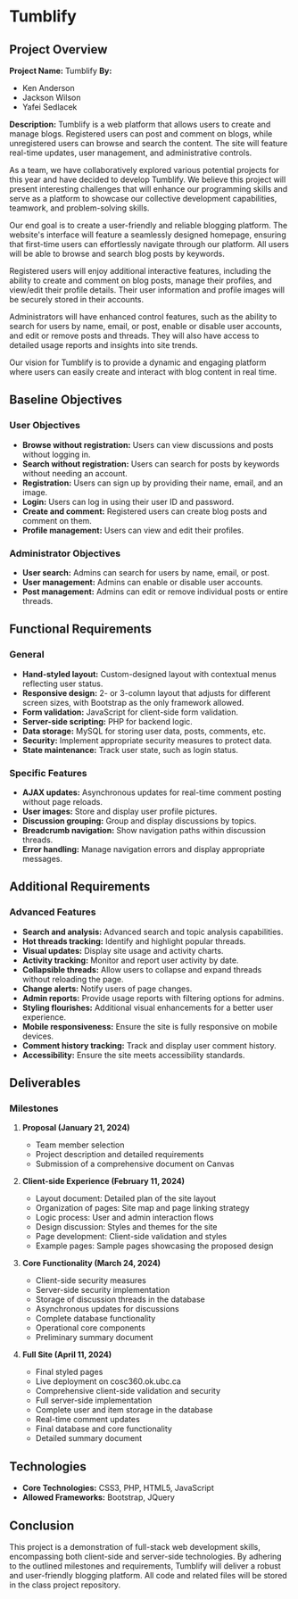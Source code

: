 # Tumblify

## Project Overview

**Project Name:** Tumblify
**By:** 
- Ken Anderson
- Jackson Wilson
- Yafei Sedlacek


**Description:** Tumblify is a web platform that allows users to create and manage blogs. Registered users can post and comment on blogs, while unregistered users can browse and search the content. The site will feature real-time updates, user management, and administrative controls.

As a team, we have collaboratively explored various potential projects for this year and have decided to develop Tumblify. We believe this project will present interesting challenges that will enhance our programming skills and serve as a platform to showcase our collective development capabilities, teamwork, and problem-solving skills.

Our end goal is to create a user-friendly and reliable blogging platform. The website's interface will feature a seamlessly designed homepage, ensuring that first-time users can effortlessly navigate through our platform. All users will be able to browse and search blog posts by keywords.

Registered users will enjoy additional interactive features, including the ability to create and comment on blog posts, manage their profiles, and view/edit their profile details. Their user information and profile images will be securely stored in their accounts.

Administrators will have enhanced control features, such as the ability to search for users by name, email, or post, enable or disable user accounts, and edit or remove posts and threads. They will also have access to detailed usage reports and insights into site trends.

Our vision for Tumblify is to provide a dynamic and engaging platform where users can easily create and interact with blog content in real time.


## Baseline Objectives

### User Objectives
- **Browse without registration:** Users can view discussions and posts without logging in.
- **Search without registration:** Users can search for posts by keywords without needing an account.
- **Registration:** Users can sign up by providing their name, email, and an image.
- **Login:** Users can log in using their user ID and password.
- **Create and comment:** Registered users can create blog posts and comment on them.
- **Profile management:** Users can view and edit their profiles.

### Administrator Objectives
- **User search:** Admins can search for users by name, email, or post.
- **User management:** Admins can enable or disable user accounts.
- **Post management:** Admins can edit or remove individual posts or entire threads.

## Functional Requirements

### General
- **Hand-styled layout:** Custom-designed layout with contextual menus reflecting user status.
- **Responsive design:** 2- or 3-column layout that adjusts for different screen sizes, with Bootstrap as the only framework allowed.
- **Form validation:** JavaScript for client-side form validation.
- **Server-side scripting:** PHP for backend logic.
- **Data storage:** MySQL for storing user data, posts, comments, etc.
- **Security:** Implement appropriate security measures to protect data.
- **State maintenance:** Track user state, such as login status.

### Specific Features
- **AJAX updates:** Asynchronous updates for real-time comment posting without page reloads.
- **User images:** Store and display user profile pictures.
- **Discussion grouping:** Group and display discussions by topics.
- **Breadcrumb navigation:** Show navigation paths within discussion threads.
- **Error handling:** Manage navigation errors and display appropriate messages.

## Additional Requirements

### Advanced Features
- **Search and analysis:** Advanced search and topic analysis capabilities.
- **Hot threads tracking:** Identify and highlight popular threads.
- **Visual updates:** Display site usage and activity charts.
- **Activity tracking:** Monitor and report user activity by date.
- **Collapsible threads:** Allow users to collapse and expand threads without reloading the page.
- **Change alerts:** Notify users of page changes.
- **Admin reports:** Provide usage reports with filtering options for admins.
- **Styling flourishes:** Additional visual enhancements for a better user experience.
- **Mobile responsiveness:** Ensure the site is fully responsive on mobile devices.
- **Comment history tracking:** Track and display user comment history.
- **Accessibility:** Ensure the site meets accessibility standards.

## Deliverables

### Milestones

1. **Proposal (January 21, 2024)**
   - Team member selection
   - Project description and detailed requirements
   - Submission of a comprehensive document on Canvas

2. **Client-side Experience (February 11, 2024)**
   - Layout document: Detailed plan of the site layout
   - Organization of pages: Site map and page linking strategy
   - Logic process: User and admin interaction flows
   - Design discussion: Styles and themes for the site
   - Page development: Client-side validation and styles
   - Example pages: Sample pages showcasing the proposed design

3. **Core Functionality (March 24, 2024)**
   - Client-side security measures
   - Server-side security implementation
   - Storage of discussion threads in the database
   - Asynchronous updates for discussions
   - Complete database functionality
   - Operational core components
   - Preliminary summary document

4. **Full Site (April 11, 2024)**
   - Final styled pages
   - Live deployment on cosc360.ok.ubc.ca
   - Comprehensive client-side validation and security
   - Full server-side implementation
   - Complete user and item storage in the database
   - Real-time comment updates
   - Final database and core functionality
   - Detailed summary document

## Technologies

- **Core Technologies:** CSS3, PHP, HTML5, JavaScript
- **Allowed Frameworks:** Bootstrap, JQuery

## Conclusion

This project is a demonstration of full-stack web development skills, encompassing both client-side and server-side technologies. By adhering to the outlined milestones and requirements, Tumblify will deliver a robust and user-friendly blogging platform. All code and related files will be stored in the class project repository.

